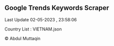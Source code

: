 

## Google Trends Keywords Scraper 
 
Last Update 02-05-2023 , 23:58:06

Country List :
VIETNAM.json



© Abdul Muttaqin 
